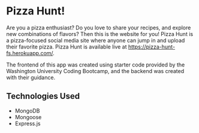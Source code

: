 # Pizza Hunt!

Are you a pizza enthusiast? Do you love to share your recipes, and explore new combinations of flavors? Then this is the website for you! Pizza Hunt is a pizza-focused social media site where anyone can jump in and upload their favorite pizza. Pizza Hunt is available live at https://pizza-hunt-fs.herokuapp.com/.

The frontend of this app was created using starter code provided by the Washington University Coding Bootcamp, and the backend was created with their guidance.

## Technologies Used

- MongoDB
- Mongoose
- Express.js
